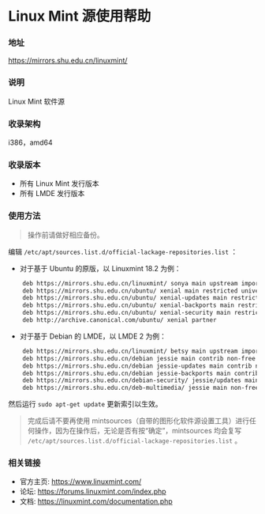 # Linux Mint 源使用帮助

### 地址

https://mirrors.shu.edu.cn/linuxmint/

### 说明

Linux Mint 软件源

### 收录架构

i386，amd64

### 收录版本

* 所有 Linux Mint 发行版本
* 所有 LMDE 发行版本

### 使用方法


>	操作前请做好相应备份。 
 
编辑 `/etc/apt/sources.list.d/official-lackage-repositories.list` ：

* 对于基于 Ubuntu 的原版，以 Linuxmint 18.2 为例：

```bash
	deb https://mirrors.shu.edu.cn/linuxmint/ sonya main upstream import backport 
	deb https://mirrors.shu.edu.cn/ubuntu/ xenial main restricted universe multiverse
	deb https://mirrors.shu.edu.cn/ubuntu/ xenial-updates main restricted universe multiverse
	deb https://mirrors.shu.edu.cn/ubuntu/ xenial-backports main restricted universe multiverse
	deb https://mirrors.shu.edu.cn/ubuntu/ xenial-security main restricted universe multiverse
	deb http://archive.canonical.com/ubuntu/ xenial partner
```	

* 对于基于 Debian 的 LMDE，以 LMDE 2 为例：

```bash
	deb https://mirrors.shu.edu.cn/linuxmint/ betsy main upstream import
	deb https://mirrors.shu.edu.cn/debian jessie main contrib non-free
	deb https://mirrors.shu.edu.cn/debian jessie-updates main contrib non-free
	deb https://mirrors.shu.edu.cn/debian jessie-backports main contrib non-free
	deb https://mirrors.shu.edu.cn/debian-security/ jessie/updates main non-free contrib
	deb https://mirrors.shu.edu.cn/deb-multimedia/ jessie main non-free
```
 
然后运行 `sudo apt-get update` 更新索引以生效。 


> 完成后请不要再使用 mintsources（自带的图形化软件源设置工具）进行任何操作，因为在操作后，无论是否有按“确定”，mintsources 均会复写 `/etc/apt/sources.list.d/official-lackage-repositories.list` 。

### 相关链接

- 官方主页: https://www.linuxmint.com/
- 论坛: https://forums.linuxmint.com/index.php
- 文档: https://linuxmint.com/documentation.php
